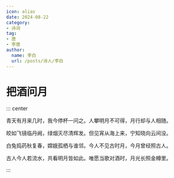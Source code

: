 ```yaml
---
icon: alias
date: 2024-08-22
category:
- 诗词
tag:
- 唐
- 李唐
author:
  name: 李白
  url: /posts/诗人/李白
---
```


# 把酒问月

<!-- more -->


::: center 

青天有月来几时，我今停杯一问之。人攀明月不可得，月行却与人相随。

皎如飞镜临丹阙，绿烟灭尽清辉发。但见宵从海上来，宁知晓向云间没。

白兔捣药秋复春，嫦娥孤栖与谁邻。今人不见古时月，今月曾经照古人。

古人今人若流水，共看明月皆如此。唯愿当歌对酒时，月光长照金樽里。

:::